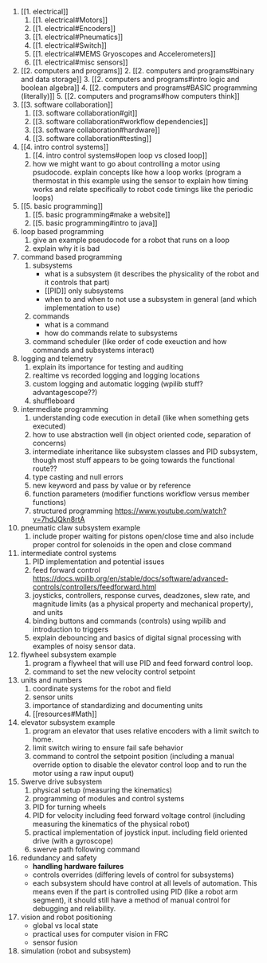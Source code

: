 1. [[1. electrical]]
	1. [[1. electrical#Motors]]
	2. [[1. electrical#Encoders]]
	3. [[1. electrical#Pneumatics]]
	4. [[1. electrical#Switch]]
	5. [[1. electrical#MEMS Gryoscopes and Accelerometers]]
	6. [[1. electrical#misc sensors]]
2. [[2. computers and programs]]
	2. [[2. computers and programs#binary and data storage]]
	3. [[2. computers and programs#intro logic and boolean algebra]]
	4. [[2. computers and programs#BASIC programming (literally)]]
	5. [[2. computers and programs#how computers think]]
3. [[3. software collaboration]]
	1. [[3. software collaboration#git]]
	3. [[3. software collaboration#workflow dependencies]]
	4. [[3. software collaboration#hardware]]
	5. [[3. software collaboration#testing]]
4. [[4. intro control systems]]
	1. [[4. intro control systems#open loop vs closed loop]]
	3. how we might want to go about controlling a motor using psudocode. explain concepts like how a loop works (program a thermostat in this example using the sensor to explain how timing works and relate specifically to robot code timings like the periodic loops)
5. [[5. basic programming]]
	1. [[5. basic programming#make a website]]
	2. [[5. basic programming#intro to java]]
6. loop based programming
	1. give an example pseudocode for a robot that runs on a loop
	2. explain why it is bad
7. command based programming
	1. subsystems
		- what is a subsystem (it describes the physicality of the robot and it controls that part)
		- [[PID]] only subsystems
		- when to and when to not use a subsystem in general (and which implementation to use)
	1. commands
		- what is a command
		- how do commands relate to subsystems
	2. command scheduler (like order of code exeuction and how commands and subsystems interact)
8. logging and telemetry
	1. explain its importance for testing and auditing
	2. realtime vs recorded logging and logging locations
	3. custom logging and automatic logging (wpilib stuff? advantagescope??)
	4. shuffleboard
9. intermediate programming
	1. understanding code execution in detail (like when something gets executed)
	2. how to use abstraction well (in object oriented code, separation of concerns)
	3. intermediate inheritance like subsystem classes and PID subsystem, though most stuff appears to be going towards the functional route??
	4. type casting and null errors
	5. new keyword and pass by value or by reference
	6. function parameters (modifier functions workflow versus member functions)
	7. structured programming https://www.youtube.com/watch?v=7hdJQkn8rtA
10. pneumatic claw subsystem example
	1. include proper waiting for pistons open/close time and also include proper control for solenoids in the open and close command
11. intermediate control systems
	1. PID implementation and potential issues
	2. feed forward control https://docs.wpilib.org/en/stable/docs/software/advanced-controls/controllers/feedforward.html
	3. joysticks, controllers, response curves, deadzones, slew rate, and magnitude limits (as a physical property and mechanical property), and units
	4. binding buttons and commands (controls) using wpilib and introduction to triggers
	5. explain debouncing and basics of digital signal processing with examples of noisy sensor data.
12. flywheel subsystem example
	1. program a flywheel that will use PID and feed forward control loop.
	2. command to set the new velocity control setpoint
13. units and numbers
	1. coordinate systems for the robot and field
	2. sensor units
	3. importance of standardizing and documenting units
	4. [[resources#Math]]
14. elevator subsystem example
	1. program an elevator that uses relative encoders with a limit switch to home.
	2. limit switch wiring to ensure fail safe behavior
	3. command to control the setpoint position (including a manual override option to disable the elevator control loop and to run the motor using a raw input ouput)
15. Swerve drive subsystem
	1. physical setup (measuring the kinematics)
	2. programming of modules and control systems
	3. PID for turning wheels
	4. PID for velocity including feed forward voltage control (including measuring the kinematics of the physical robot)
	5. practical implementation of joystick input. including field oriented drive (with a gyroscope)
	6. swerve path following command
16. redundancy and safety 
	- **handling hardware failures**
	- controls overrides (differing levels of control for subsystems)
	- each subsystem should have control at all levels of automation. This means even if the part is controlled using PID (like a robot arm segment), it should still have a method of manual control for debugging and reliability.
17. vision and robot positioning
	- global vs local state
	- practical uses for computer vision in FRC
	- sensor fusion
18. simulation (robot and subsystem)